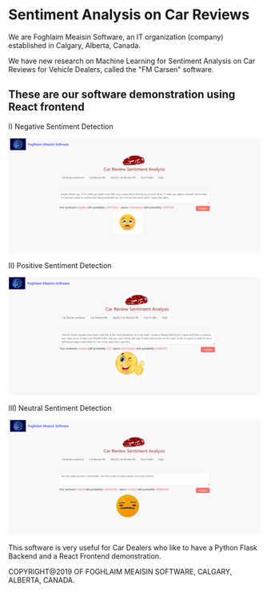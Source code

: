 <h1>Sentiment Analysis on Car Reviews</h1>

We are Foghlaim Meaisin Software, an IT organization (company) established in Calgary, Alberta, Canada.
 
We have new research on Machine Learning for Sentiment Analysis on Car Reviews for Vehicle Dealers, called the "FM Carsen" software.
 
<h2>These are our software demonstration using React frontend</h2>
 
I) Negative Sentiment Detection
 
<img src="marketing/negative-analysis.png">
 
II) Positive Sentiment Detection

<img src="marketing/positive-analysis.png">
 
III) Neutral Sentiment Detection

<img src="marketing/neutral-analysis.png">
 
This software is very useful for Car Dealers who like to have a Python Flask Backend and a React Frontend demonstration.

COPYRIGHT@2019 OF FOGHLAIM MEAISIN SOFTWARE, CALGARY, ALBERTA, CANADA.
